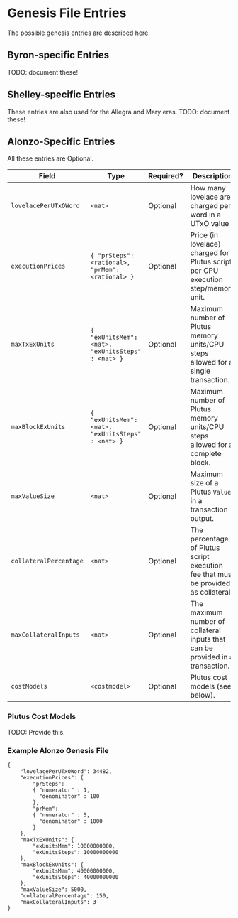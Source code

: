 # Genesis File Entries

The possible genesis entries are described here.

## Byron-specific Entries

TODO: document these!

## Shelley-specific Entries

These entries are also used for the Allegra and Mary eras.
TODO: document these!

## Alonzo-Specific Entries

All these entries are Optional.

|  Field |  Type | Required? | Description |
|---|---|---|---|
 `lovelacePerUTxOWord`  |  `<nat>` | Optional | How many lovelace are charged per word in a UTxO value |
| `executionPrices` | `{ "prSteps": <rational>, "prMem": <rational> } `  | Optional | Price (in lovelace) charged for Plutus script per CPU execution step/memory unit. |
|  `maxTxExUnits` |     `{ "exUnitsMem": <nat>, "exUnitsSteps" : <nat> }`| Optional  |  Maximum number of Plutus memory units/CPU steps allowed for a single transaction. |
|  `maxBlockExUnits` |     `{ "exUnitsMem": <nat>, "exUnitsSteps" : <nat> }`| Optional  |  Maximum number of Plutus memory units/CPU steps allowed for a complete block. |
| `maxValueSize`  | `<nat>`  | Optional |  Maximum size of a Plutus `Value` in a transaction output. |
| `collateralPercentage`  | `<nat>`  | Optional | The percentage of Plutus script execution fee that must be provided as collateral. |
| `maxCollateralInputs`  |  `<nat>` | Optional |  The maximum number of collateral inputs that can be provided in a transaction. |
| `costModels`  | `<costmodel>`  | Optional |  Plutus cost models (see below). |

### Plutus Cost Models

TODO: Provide this.

### Example Alonzo Genesis File
```
{
    "lovelacePerUTxOWord": 34482,
    "executionPrices": {
        "prSteps":
		{ "numerator" : 1,
		  "denominator" : 100
		},
        "prMem":
		{ "numerator" : 5,
		  "denominator" : 1000
		}
    },
    "maxTxExUnits": {
        "exUnitsMem": 10000000000,
        "exUnitsSteps": 10000000000
    },
    "maxBlockExUnits": {
        "exUnitsMem": 40000000000,
        "exUnitsSteps": 40000000000
    },
    "maxValueSize": 5000,
    "collateralPercentage": 150,
    "maxCollateralInputs": 3
}
```
